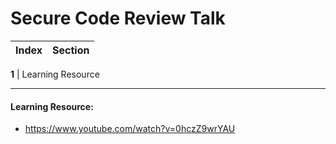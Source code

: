 #  Secure Code Review Talk
Index | Section
--- | ---

**1** | Learning Resource

___


#### Learning Resource:
* https://www.youtube.com/watch?v=0hczZ9wrYAU